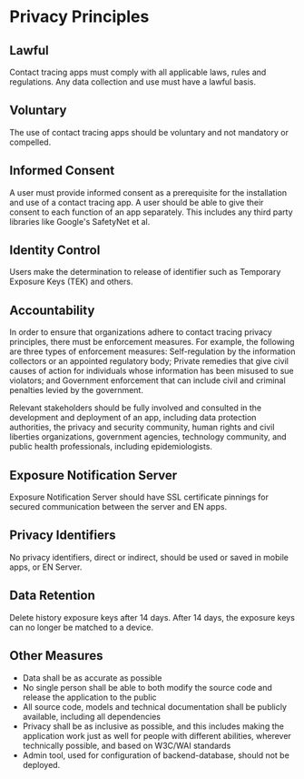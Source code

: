 # Privacy Principles

## Lawful
Contact tracing apps must comply with all applicable laws, rules and regulations. Any data collection and use must have a lawful basis. 

## Voluntary
The use of contact tracing apps should be voluntary and not mandatory or compelled. 

## Informed Consent
A user must provide informed consent as a prerequisite for the installation and use of a contact tracing app. A user should be able to give their consent to each function of an app separately. This includes any third party libraries like Google's SafetyNet et al.

## Identity Control
Users make the determination to release of identifier such as Temporary Exposure Keys (TEK) and others. 

## Accountability
In order to ensure that organizations adhere to contact tracing privacy principles, there must be enforcement measures. For example, the following are three types of enforcement measures: Self-regulation by the information collectors or an appointed regulatory body; Private remedies that give civil causes of action for individuals whose information has been misused to sue violators; and Government enforcement that can include civil and criminal penalties levied by the government.

Relevant stakeholders should be fully involved and consulted in the development and deployment of an app, including data protection authorities, the privacy and security community, human rights and civil liberties organizations, government agencies, technology community, and public health professionals, including epidemiologists.

## Exposure Notification Server
Exposure Notification Server should have SSL certificate pinnings for secured communication between the server and EN apps.

## Privacy Identifiers
No privacy identifiers, direct or indirect, should be used or saved in mobile apps, or EN Server. 

## 

## Data Retention
Delete history exposure keys after 14 days. After 14 days, the exposure keys can no longer be matched to a device.

## Other Measures
* Data shall be as accurate as possible
* No single person shall be able to both modify the source code and release the application to the public
* All source code, models and technical documentation shall be publicly available, including all dependencies
* Privacy shall be as inclusive as possible, and this includes making the application work just as well for people with different abilities, wherever technically possible, and based on W3C/WAI standards
* Admin tool, used for configuration of backend-database, should not be deployed.


